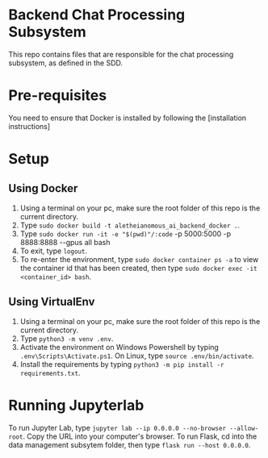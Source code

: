 # Backend Chat Processing Subsystem
This repo contains files that are responsible for the chat processing subsystem, as defined in the SDD. 

# Pre-requisites
You need to ensure that Docker is installed by following the [installation instructions]

# Setup
## Using Docker
1. Using a terminal on your pc, make sure the root folder of this repo is the current directory.
2. Type `sudo docker build -t aletheianomous_ai_backend_docker .`.
3. Type `sudo docker run -it -e "$(pwd)"/:code` -p 5000:5000 -p 8888:8888 --gpus all bash
4. To exit, type `logout`.
5. To re-enter the environment, type `sudo docker container ps -a` to view the container id that has been created, then type `sudo docker exec -it <container_id> bash`.

## Using VirtualEnv
1. Using a terminal on your pc, make sure the root folder of this repo is the current directory.
2. Type `python3 -m venv .env`.
3. Activate the environment on Windows Powershell by typing `.env\Scripts\Activate.ps1`. On Linux, type `source .env/bin/activate`.
4. Install the requirements by typing `python3 -m pip install -r requirements.txt`.

# Running Jupyterlab 
To run Jupyter Lab, type `jupyter lab --ip 0.0.0.0 --no-browser --allow-root`. Copy the URL into your computer's browser.
To run Flask, cd into the data management subsytem folder, then type `flask run --host 0.0.0.0`.
